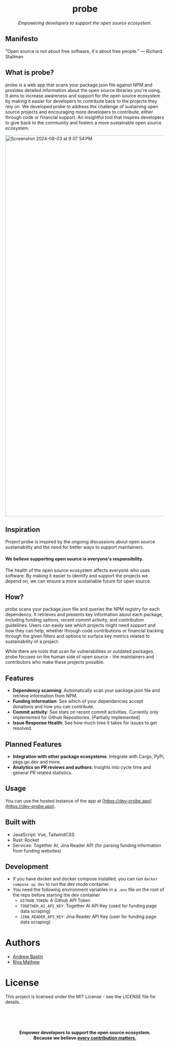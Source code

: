 <p align="center">
  <h1 align="center">probe</h1>
</p>
<p align="center">
  <i>Empowering developers to support the open source ecosystem.</i>
</p>

## Manifesto
"Open source is not about free software, it's about free people."
— Richard Stallman

## What is probe?
probe is a web app that scans your package.json file against NPM and provides detailed information about the open source libraries you're using. It aims to increase awareness and support for the open source ecosystem by making it easier for developers to contribute back to the projects they rely on.
We developed probe to address the challenge of sustaining open source projects and encouraging more developers to contribute, either through code or financial support.
An insightful tool that inspires developers to give back to the community and fosters a more sustainable open source ecosystem.

<img width="1200" alt="Screenshot 2024-08-03 at 9 07 54 PM" src="https://github.com/user-attachments/assets/b88a1345-7537-447d-96da-6f89d406d4a8" alt="Probe Landing page">

## Inspiration
Project probe is inspired by the ongoing discussions about open source sustainability and the need for better ways to support maintainers.

#### We believe supporting open source is everyone's responsibility.
The health of the open source ecosystem affects everyone who uses software. By making it easier to identify and support the projects we depend on, we can ensure a more sustainable future for open source.

## How?

probe scans your package.json file and queries the NPM registry for each dependency.
It retrieves and presents key information about each package, including funding options, recent commit activity, and contribution guidelines.
Users can easily see which projects might need support and how they can help, whether through code contributions or financial backing through the given filters and options to surface key metrics related to sustainability of a project.

While there are tools that scan for vulnerabilities or outdated packages, probe focuses on the human side of open source - the maintainers and contributors who make these projects possible.

## Features
 - **Dependency scanning**: Automatically scan your package.json file and retrieve information from NPM.
 - **Funding information**: See which of your dependencies accept donations and how you can contribute.
 - **Commit activity**: See stats on recent commit activities. Currently only implemented for Github Repositories. [Partially implemented]
 - **Issue Response Health**: See how much time it takes for issues to get resolved.

## Planned Features
 - **Integration with other package ecosystems**: Integrate with Cargo, PyPi, pkgs.go.dev and more.
 - **Analytics on PR reviews and authors**: Insights into cycle time and general PR related statistics.

## Usage
You can use the hosted instance of the app at [https://dev-probe.app](https://dev-probe.app).

## Built with
 - JavaScript: Vue, TailwindCSS
 - Rust: Rocket
 - Services: Together AI, Jina Reader API (for parsing funding information from funding websites)

## Development
- If you have docker and docker compose installed, you can run `docker compose up dev` to run the dev mode container.
- You need the following environment variables in a `.env` file on the root of the repo before starting the dev container
    - `GITHUB_TOKEN`: A Github API Token
    - `TOGETHER_AI_API_KEY`: Together AI API Key (used for funding page data scraping)
    - `JINA_READER_API_KEY`: Jina Reader API Key (user for funding page data scraping)

# Authors
- [Andrew Bastin](https://github.com/AndrewBastin)
- [Riya Mathew](https://github.com/RiyaMathew-11)

# License
This project is licensed under the MIT License - see the LICENSE file for details.

<br />
<br />
<br />

<p align="center">
  <b>Empower developers to support the open source ecosystem.<br>Because we believe <ins>every contribution matters.</ins></b>
</p>

